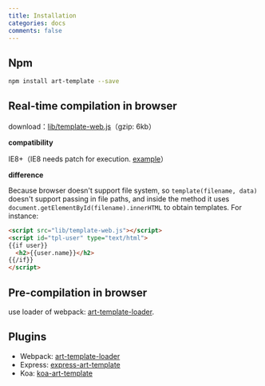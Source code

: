 ```yaml
---
title: Installation
categories: docs
comments: false
---
```


## Npm

```bash
npm install art-template --save
```

## Real-time compilation in browser

download：[lib/template-web.js](https://raw.githubusercontent.com/aui/art-template/master/lib/template-web.js)（gzip: 6kb）

**compatibility**

IE8+（IE8 needs patch for execution. [example](https://github.com/aui/art-template/blob/master/example/web-ie-compatible/index.html)）

**difference**

Because browser doesn't support file system, so `template(filename, data)` doesn't support passing in file paths, and inside the method it uses `document.getElementById(filename).innerHTML` to obtain templates. For instance:

```html
<script src="lib/template-web.js"></script>
<script id="tpl-user" type="text/html">
{{if user}}
  <h2>{{user.name}}</h2>
{{/if}}
</script>
```

## Pre-compilation in browser

use loader of webpack: [art-template-loader](../webpack).

## Plugins

* Webpack: [art-template-loader](../webpack)
* Express: [express-art-template](../express)
* Koa: [koa-art-template](../koa)
